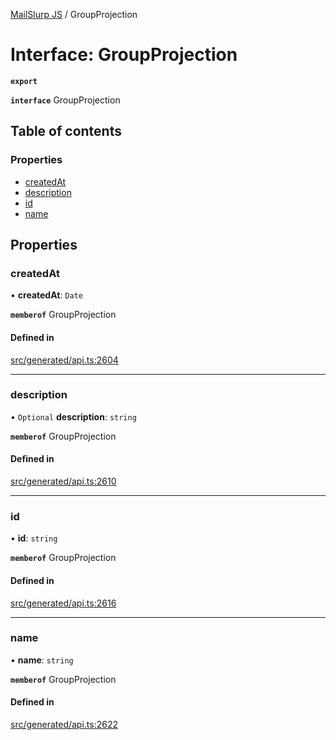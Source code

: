 [MailSlurp JS](../README.md) / GroupProjection

# Interface: GroupProjection

**`export`**

**`interface`** GroupProjection

## Table of contents

### Properties

- [createdAt](GroupProjection.md#createdat)
- [description](GroupProjection.md#description)
- [id](GroupProjection.md#id)
- [name](GroupProjection.md#name)

## Properties

### createdAt

• **createdAt**: `Date`

**`memberof`** GroupProjection

#### Defined in

[src/generated/api.ts:2604](https://github.com/mailslurp/mailslurp-client/blob/1460b4d/src/generated/api.ts#L2604)

___

### description

• `Optional` **description**: `string`

**`memberof`** GroupProjection

#### Defined in

[src/generated/api.ts:2610](https://github.com/mailslurp/mailslurp-client/blob/1460b4d/src/generated/api.ts#L2610)

___

### id

• **id**: `string`

**`memberof`** GroupProjection

#### Defined in

[src/generated/api.ts:2616](https://github.com/mailslurp/mailslurp-client/blob/1460b4d/src/generated/api.ts#L2616)

___

### name

• **name**: `string`

**`memberof`** GroupProjection

#### Defined in

[src/generated/api.ts:2622](https://github.com/mailslurp/mailslurp-client/blob/1460b4d/src/generated/api.ts#L2622)
